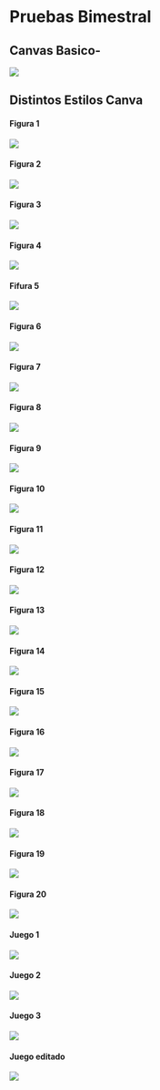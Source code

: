 
# Pruebas Bimestral

## Canvas Basico-

![](img/Captura%20de%20pantalla%20de%202022-06-14%2008-00-28.png)

## Distintos Estilos Canva

#### Figura 1

![](img/Captura%20de%20pantalla%20de%202022-06-14%2008-25-11.png)

#### Figura 2
![](img/Captura%20de%20pantalla%20de%202022-06-14%2009-06-12.png)

#### Figura 3
![](img/Captura%20de%20pantalla%20de%202022-06-14%2009-11-26.png)

#### Figura 4
![](img/Captura%20de%20pantalla%20de%202022-06-14%2009-18-40.png)

#### Fifura 5
![](img/Captura%20de%20pantalla%20de%202022-06-14%2009-47-05.png)

#### Figura 6
![](img/Captura%20de%20pantalla%20de%202022-06-14%2010-09-06.png)

#### Figura 7
![](img/Captura%20de%20pantalla%20de%202022-06-14%2010-14-36.png)

#### Figura 8
![](img/Captura%20de%20pantalla%20de%202022-06-14%2010-20-21.png)

#### Figura 9
![](img/Screenshot_1.png)

#### Figura 10
![](img/Screenshot_2.png)

#### Figura 11
![](img/Screenshot_3.png)

#### Figura 12
![](img/Screenshot_4.png)

#### Figura 13
![](img/Screenshot_5.png)

#### Figura 14
![](img/Screenshot_6.png)

#### Figura 15
![](img/Screenshot_7.png)

#### Figura 16
![](img/Screenshot_8.png)

#### Figura 17
![](img/Screenshot_9.png)
#### Figura 18
![](img/Screenshot_10.png)
#### Figura 19
![](img/Screenshot_11.png)
#### Figura 20
![](img/Screenshot_12.png)

#### Juego 1
![](img/Screenshot_13.png)

#### Juego 2
![](img/Screenshot_14.png)

#### Juego 3
![](img/Screenshot_15.png)

#### Juego editado
![](img/Captura%20de%20pantalla%20de%202022-06-15%2017-17-00.png)
